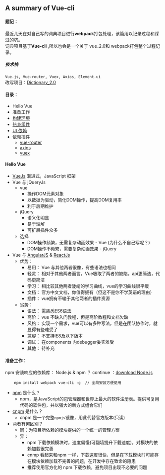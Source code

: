 ## A summary of Vue-cli

#### 题记：
   最近几天在对自己写的词典项目进行**webpack**打包处理，该篇用以记录过程和踩过的坑。  
   词典项目基于**Vue-cli** ,所以也会是一个关于 vue_2.0和 webpack打包整个过程记录。

##### 技术栈  
`Vue.js, Vue-router, Vuex, Axios, Element.ui`  
改写项目：[Dictionary_2.0](http://sliver.site/dictionary.github.io/dictionary.html)


#### 目录：
 - Hello Vue
 - 准备工作  
 - [构建环境](https://github.com/Yinlongcoding/about_webpack.github.io/blob/master/recording/created_vue-cli.mdown)
 - [热身组件](https://github.com/Yinlongcoding/about_webpack.github.io/blob/master/recording/learning_components.mdown)
 - [UI 依赖](https://github.com/Yinlongcoding/about_webpack.github.io/blob/master/recording/about_ElementUi.mdown)
 - 依赖插件
     + [vue-router](https://github.com/Yinlongcoding/about_webpack.github.io/blob/master/recording/vue-router.mdown)
     + [axios](https://github.com/Yinlongcoding/about_webpack.github.io/blob/master/recording/axios.mdown)
     + [vuex](https://github.com/Yinlongcoding/about_webpack.github.io/blob/master/recording/vuex.mdown) 


#### Hello Vue
* [VueJs](https://cn.vuejs.org/) 渐进式，JavaScript 框架
* Vue 与 jQueryJs
    - vue
        + 操作DOM元素对象
        + 以数据为驱动，简化DOM操作，提高DOM复用率
        + 利于后期维护
    - jQuery
        + 语义化明显
        + 易于理解
        + 可扩展插件众多
    - 选择
        + DOM操作频繁，无需复杂动画效果 - Vue (为什么不自己写呢？)
        + DOM操作不频繁，需要复杂动画效果 - jQuery
* Vue 与 [AngularJS](https://angularjs.org/) & [ReactJs](https://facebook.github.io/react/)
    - 优势：
        + 易用： Vue 与其他两者很像，有些语法也相同
        + 轻灵： 相对于其他两者而言，Vue吸取了两者的缺陷，api更简洁，代码更简洁
        + 学习： 相比较其他两者陡峭的学习曲线，vue的学习曲线很平缓
        + 文档： 官方中文文档，你值得拥有（但这不是你不学英语的理由）
        + 插件： vue拥有不输于其他两者的插件资源
    - 劣势： 
        + 语法： 需熟悉ES6语法
        + 高阶： vue 不缺入门教程，但是高阶教程和文档欠缺
        + 风格： 实现一个需求，vue可以有多种写法，但是在团队协作时，就显得有些难受了
        + 兼容： 不支持IE8及以下版本
        + 调试： 在components 内debugger委实难受
        + 其他： 待补充

#### 准备工作：

npm 安装响应的依赖库：
    Node.js & npm ？ continue ：[download Node.js](https://nodejs.org/en/)
```node
    npm install webpack vue-cli -g  // 全局安装方便使用
```
* [npm](https://www.npmjs.com/) 是什么？
    - npm，是JavaScript的包管理器和世界上最大的软件注册表。提供可复用代码的软件包，并以强大的新方式组合它们
* [cnpm](http://npm.taobao.org/) 是什么？
    - cnpm 是一个完整`npmjs`镜像，用此代替官方版本(只读)
* 两者有何区别？
    - 同：为项目所依赖的模块提供的一个统一的管理方案
    - 异：
        + npm 下载依赖模块时，速度偏慢(可翻墙提升下载速度)，对模块的依赖加载很完善
        + cnmp 看起来和npm 一样，下载速度很快，但是在下载模块时可能存在模块依赖加载不完善的问题，在开发中存在致命的隐患
        + 推荐使用官方化的 npm 下载依赖，避免项目出现不必要的问题
